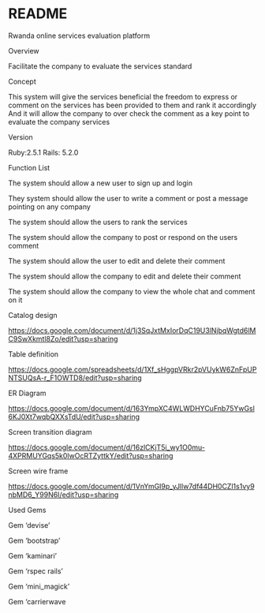 # README

Rwanda online services evaluation platform


Overview 

Facilitate the company to evaluate the services standard

Concept 

This system will give the services beneficial the freedom to express or comment on the services has been provided to them and rank it accordingly
And it will allow the company to over check the comment as a key point to  evaluate the company services

Version 

Ruby:2.5.1
Rails: 5.2.0

Function List 

The system should allow a new user to sign up and login

They system should allow the user to write a comment or post a message pointing on any company

The system should allow the users to rank the services

The system should allow the company to post or respond on the users comment

The system should allow the user to edit and delete their comment

The system should allow the company to edit and delete their comment

The system should allow the company to view the whole chat and comment on it


Catalog design 

https://docs.google.com/document/d/1j3SqJxtMxIorDqC19U3lNjbqWgtd6lMC9SwXkmtl8Zo/edit?usp=sharing

Table definition 

https://docs.google.com/spreadsheets/d/1Xf_sHggpVRkr2pVUykW6ZnFpUPNTSUQsA-r_F1OWTD8/edit?usp=sharing


ER Diagram 

https://docs.google.com/document/d/163YmpXC4WLWDHYCuFnb75YwGsl6KJ0Xt7wqbQXXsTdU/edit?usp=sharing

Screen transition diagram


https://docs.google.com/document/d/16zlCKjT5i_wy1O0mu-4XPRMUYGqs5k0lwOcRTZyttkY/edit?usp=sharing

Screen wire frame

https://docs.google.com/document/d/1VnYmGI9p_yJllw7df44DH0CZl1s1vy9nbMD6_Y99N6I/edit?usp=sharing

Used Gems

Gem ‘devise’

Gem ‘bootstrap’

Gem ‘kaminari’

Gem ‘rspec rails’

Gem ‘mini_magick’

Gem ‘carrierwave


